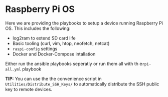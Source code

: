 # Raspberry Pi OS

Here we are providing the playbooks to setup a device running Raspberry Pi OS.
This includes the following:
  - log2ram to extend SD card life
  - Basic tooling (curl, vim, htop, neofetch, netcat)
  - `raspi-config` settings
  - Docker and Docker-Compose intallation
  
Either run the ansible playbooks seperatly or run them all with th e`rpi-all.yml` playbook

**TIP:** You can use the the convenience script in `Utilities/Distribute_SSH_Keys/` to automatically distribute the SSH public key to remote devices.
